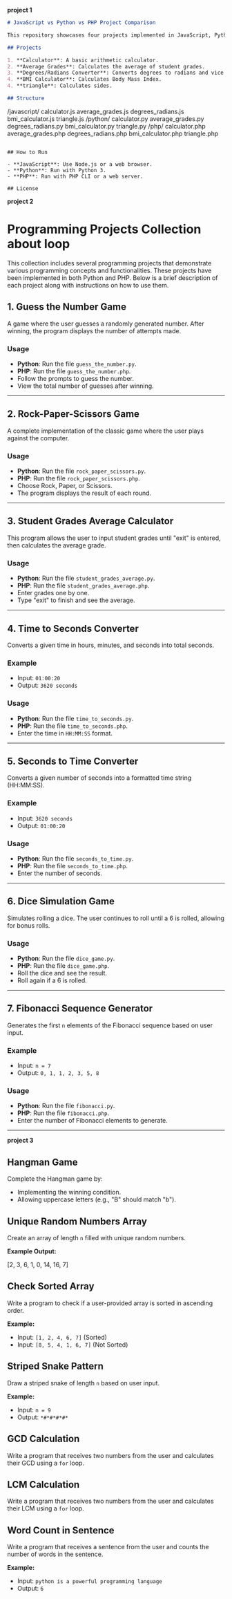 **project 1**

```markdown
# JavaScript vs Python vs PHP Project Comparison

This repository showcases four projects implemented in JavaScript, Python, and PHP to compare the three languages:

## Projects

1. **Calculator**: A basic arithmetic calculator.
2. **Average Grades**: Calculates the average of student grades.
3. **Degrees/Radians Converter**: Converts degrees to radians and vice versa.
4. **BMI Calculator**: Calculates Body Mass Index.
4. **triangle**: Calculates sides.

## Structure

```
/javascript/
    calculator.js
    average_grades.js
    degrees_radians.js
    bmi_calculator.js
    triangle.js
/python/
    calculator.py
    average_grades.py
    degrees_radians.py
    bmi_calculator.py
    triangle.py
/php/
    calculator.php
    average_grades.php
    degrees_radians.php
    bmi_calculator.php
    triangle.php
```

## How to Run

- **JavaScript**: Use Node.js or a web browser.
- **Python**: Run with Python 3.
- **PHP**: Run with PHP CLI or a web server.

## License
```
**project 2**



# Programming Projects Collection about loop

This collection includes several programming projects that demonstrate various programming concepts and functionalities. These projects have been implemented in both Python and PHP. Below is a brief description of each project along with instructions on how to use them.

## 1. Guess the Number Game

A game where the user guesses a randomly generated number. After winning, the program displays the number of attempts made.

### Usage
- **Python**: Run the file `guess_the_number.py`.
- **PHP**: Run the file `guess_the_number.php`.
- Follow the prompts to guess the number.
- View the total number of guesses after winning.

---

## 2. Rock-Paper-Scissors Game

A complete implementation of the classic game where the user plays against the computer.

### Usage
- **Python**: Run the file `rock_paper_scissors.py`.
- **PHP**: Run the file `rock_paper_scissors.php`.
- Choose Rock, Paper, or Scissors.
- The program displays the result of each round.

---

## 3. Student Grades Average Calculator

This program allows the user to input student grades until "exit" is entered, then calculates the average grade.

### Usage
- **Python**: Run the file `student_grades_average.py`.
- **PHP**: Run the file `student_grades_average.php`.
- Enter grades one by one.
- Type "exit" to finish and see the average.

---

## 4. Time to Seconds Converter

Converts a given time in hours, minutes, and seconds into total seconds.

### Example
- Input: `01:00:20`
- Output: `3620 seconds`

### Usage
- **Python**: Run the file `time_to_seconds.py`.
- **PHP**: Run the file `time_to_seconds.php`.
- Enter the time in `HH:MM:SS` format.

---

## 5. Seconds to Time Converter

Converts a given number of seconds into a formatted time string (HH:MM:SS).

### Example
- Input: `3620 seconds`
- Output: `01:00:20`

### Usage
- **Python**: Run the file `seconds_to_time.py`.
- **PHP**: Run the file `seconds_to_time.php`.
- Enter the number of seconds.

---

## 6. Dice Simulation Game

Simulates rolling a dice. The user continues to roll until a 6 is rolled, allowing for bonus rolls.

### Usage
- **Python**: Run the file `dice_game.py`.
- **PHP**: Run the file `dice_game.php`.
- Roll the dice and see the result.
- Roll again if a 6 is rolled.

---

## 7. Fibonacci Sequence Generator

Generates the first `n` elements of the Fibonacci sequence based on user input.

### Example
- Input: `n = 7`
- Output: `0, 1, 1, 2, 3, 5, 8`

### Usage
- **Python**: Run the file `fibonacci.py`.
- **PHP**: Run the file `fibonacci.php`.
- Enter the number of Fibonacci elements to generate.

---

**project 3**

## Hangman Game

Complete the Hangman game by:
- Implementing the winning condition.
- Allowing uppercase letters (e.g., "B" should match "b").

## Unique Random Numbers Array

Create an array of length `n` filled with unique random numbers.

**Example Output:**  

[2, 3, 6, 1, 0, 14, 16, 7]


## Check Sorted Array

Write a program to check if a user-provided array is sorted in ascending order.

**Example:**  
- Input: `[1, 2, 4, 6, 7]` (Sorted)  
- Input: `[8, 5, 4, 1, 6, 7]` (Not Sorted)

## Striped Snake Pattern

Draw a striped snake of length `n` based on user input.

**Example:**  
- Input: `n = 9`  
- Output: `*#*#*#*#*`

## GCD Calculation

Write a program that receives two numbers from the user and calculates their GCD using a `for` loop.

## LCM Calculation

Write a program that receives two numbers from the user and calculates their LCM using a `for` loop.

## Word Count in Sentence

Write a program that receives a sentence from the user and counts the number of words in the sentence.

**Example:**  
- Input: `python is a powerful programming language`  
- Output: `6`


